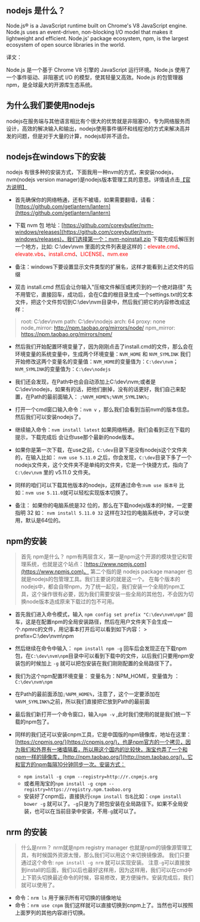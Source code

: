 ## **nodejs 是什么？**

Node.js® is a JavaScript runtime built on Chrome's V8 JavaScript engine. Node.js uses an event-driven, non-blocking I/O model that makes it lightweight and efficient. Node.js' package ecosystem, npm, is the largest ecosystem of open source libraries in the world.

译文：

Node.js 是一个基于 Chrome V8 引擎的 JavaScript 运行环境。Node.js 使用了一个事件驱动、非阻塞式 I/O 的模型，使其轻量又高效。Node.js 的包管理器 npm，是全球最大的开源库生态系统。

## **为什么我们要使用nodejs**

nodejs在服务端与其他语言相比有个很大的优势就是非阻塞IO，专为网络服务而设计，高效的解决输入和输出，nodejs使用事件循环和线程池的方式来解决高并发的问题，但是对于大量的计算，nodejs却并不适合。

## **nodejs在windows下的安装**

nodejs 有很多种的安装方式，下面我用一种nvm的方式，来安装nodejs，nvm(nodejs version manager)是nodejs版本管理工具的意思。详情请点击[【官方说明】](https://github.com/coreybutler/nvm-windows)

- 首先确保你的网络畅通，还有不被墙，如果需要翻墙，请看：
[https://github.com/getlantern/lantern](https://github.com/getlantern/lantern)

- 下载 nvm 包 地址：[https://github.com/coreybutler/nvm-windows/releases](https://github.com/coreybutler/nvm-windows/releases)，我们选择第一个：nvm-noinstall.zip 下载完成后解压到一个地方，比如: C:\dev\nvm 里面的文件列表是这样的：<font color='red'>elevate.cmd</font>、<font color='red'>elevate.vbs</font>、<font color='red'>install.cmd</font>、<font color='red'>LICENSE</font>、<font color='red'>nvm.exe</font>
 
-  备注：windows下要设置显示文件类型的扩展名，这样才能看到上述文件的后缀

- 双击 install.cmd 然后会让你输入"压缩文件解压或拷贝到的一个绝对路径" 先不用管它，直接回车，成功后，会在C盘的根目录生成一个settings.txt的文本文件，把这个文件剪切到C:\dev\nvm目录中，然后我们把它的内容修改成这样：
> root: C:\dev\nvm 
path: C:\dev\nodejs 
arch: 64 
proxy: none
node_mirror: http://npm.taobao.org/mirrors/node/
npm_mirror: https://npm.taobao.org/mirrors/npm/

- 然后我们开始配置环境变量了，因为刚刚点击了install.cmd的文件，那么会在环境变量的系统变量中，生成两个环境变量：`NVM_HOME` 和 `NVM_SYMLINK` 我们开始修改这两个变量名的变量值：`NVM_HOME`的变量值为：`C:\dev\nvm`； `NVM_SYMLINK`的变量值为：`C:\dev\nodejs`

- 我们还会发现，在Path中也会自动添加上C:\dev\nvm;或者是C:\dev\nodejs，如果有的话，把他们删掉，没有的话更好，我们自己来配置，在Path的最前面输入： `;%NVM_HOME%;%NVM_SYMLINK%;`
	
- 打开一个cmd窗口输入命令：`nvm v` ，那么我们会看到当前nvm的版本信息。然后我们可以安装nodejs了。
- 继续输入命令：`nvm install latest` 如果网络畅通，我们会看到正在下载的提示，下载完成后 会让你use那个最新的node版本。

- 如果你是第一次下载，在use之前，`C:\dev`目录下是没有nodejs这个文件夹的，在输入比如： `nvm use 5.11.0` 之后，你会发现，`C:\dev`目录下多了一个nodejs文件夹，这个文件夹不是单纯的文件夹，它是一个快捷方式，指向了 `C:\dev\nvm` 里的 v5.11.0 文件夹。

-  同样的咱们可以下载其他版本的nodejs，这样通过命令:`nvm use 版本号` 比如：`nvm use 5.11.0`就可以轻松实现版本切换了。

- 备注： 如果你的电脑系统是32 位的，那么在下载nodejs版本的时候，一定要指明 32 如： `nvm install 5.11.0 32` 这样在32位的电脑系统中，才可以使用，默认是64位的。

## **npm的安装**

>首先 npm是什么？ 
npm有两层含义，第一是npm这个开源的模块登记和管理系统，也就是这个站点：[https://www.npmjs.com](https://www.npmjs.com)。
第二个指的是 nodejs package manager 也就是nodejs的包管理工具。我们主要说的就是这一个。
在每个版本的nodejs中，都会自带npm，为了统一起见，我们安装一个全局的npm工具，这个操作很有必要，因为我们需要安装一些全局的其他包，不会因为切换node版本造成原来下载过的包不可用。

- 首先我们进入命令模式，输入 `npm config set prefix "C:\dev\nvm\npm"` 回车，这是在配置npm的全局安装路径，然后在用户文件夹下会生成一个.npmrc的文件，用记事本打开后可以看到如下内容：
		> prefix=C:\dev\nvm\npm

- 然后继续在命令中输入： `npm install npm -g`  回车后会发现正在下载npm包，在`C:\dev\nvm\npm`目录中可以看到下载中的文件，以后我们只要用npm安装包的时候加上 `-g` 就可以把包安装在我们刚刚配置的全局路径下了。

- 我们为这个npm配置环境变量： 变量名为：NPM_HOME，变量值为 ：`C:\dev\nvm\npm`

-  在Path的最前面添加`;%NPM_HOME%`，注意了，这个一定要添加在 `%NVM_SYMLINK%`之前，所以我们直接把它放到Path的最前面

- 最后我们新打开一个命令窗口，输入`npm -v` ,此时我们使用的就是我们统一下载的npm包了。

- 同样的我们还可以安装cnpm工具，它是中国版的npm镜像库，地址在这里：[https://cnpmjs.org/](https://cnpmjs.org/)，也是npm官方的一个拷贝，因为我们和外界有一堵墙隔着，所以用这个国内的比较快，淘宝也弄了一个和npm一样的镜像库，[http://npm.taobao.org/](http://npm.taobao.org/)，它和官方的npm每隔10分钟同步一次。安装方式：
  * `npm install -g cnpm --registry=http://r.cnpmjs.org` 
  * 或者用淘宝的`npm install -g cnpm --registry=https://registry.npm.taobao.org` 
  * 安装好了cnpm后，直接执行`cnpm install 包名`比如：`cnpm install bower -g` 就可以了。`-g`只是为了把包安装在全局路径下。如果不全局安装，也可以在当前目录中安装，不用`-g`就可以了。

## **nrm 的安装**

>什么是nrm？ 
nrm就是npm registry manager 也就是npm的镜像源管理工具，有时候国外资源太慢，那么我们可以用这个来切换镜像源。
我们只要通过这个命令: `npm install -g nrm` 就可以实现安装。
注意`-g`可以直接放到install的后面，我们以后也最好这样用，因为这样用，我们可以在cmd中上下箭头切换最近命令的时候，容易修改，更方便操作。安装完成后，我们就可以使用了。

- 命令：`nrm ls` 用于展示所有可切换的镜像地址
- 命令：`nrm use cnpm` 我们这样就可以直接切换到cnpm上了。当然也可以按照上面罗列的其他内容进行切换。